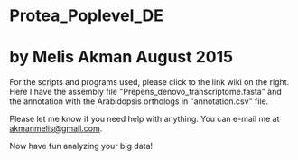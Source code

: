# Protea_Poplevel_DE

# by Melis Akman August 2015

For the scripts and programs used, please click to the link wiki on the right.
Here I have the assembly file "Prepens_denovo_transcriptome.fasta" and the annotation with the Arabidopsis orthologs in "annotation.csv" file.

Please let me know if you need help with anything. You can e-mail me at akmanmelis@gmail.com.

Now have fun analyzing your big data!
